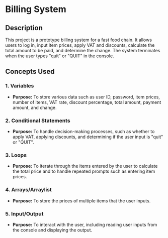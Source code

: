 # Billing System

## Description
This project is a prototype billing system for a fast food chain. It allows users to log in, input item prices, apply VAT and discounts, calculate the total amount to be paid, and determine the change. The system terminates when the user types "quit" or "QUIT" in the console.

## Concepts Used

### 1. Variables
- **Purpose:** To store various data such as user ID, password, item prices, number of items, VAT rate, discount percentage, total amount, payment amount, and change.

### 2. Conditional Statements
- **Purpose:** To handle decision-making processes, such as whether to apply VAT, applying discounts, and determining if the user input is "quit" or "QUIT".

### 3. Loops
- **Purpose:** To iterate through the items entered by the user to calculate the total price and to handle repeated prompts such as entering item prices.

### 4. Arrays/Arraylist
- **Purpose:** To store the prices of multiple items that the user inputs.

### 5. Input/Output
- **Purpose:** To interact with the user, including reading user inputs from the console and displaying the output.
